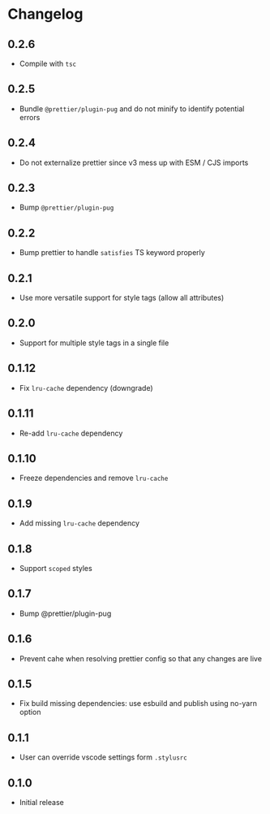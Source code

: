 # Changelog

## 0.2.6

  - Compile with `tsc`

## 0.2.5

  - Bundle `@prettier/plugin-pug` and do not minify to identify potential errors

## 0.2.4

  - Do not externalize prettier since v3 mess up with ESM / CJS imports

## 0.2.3

  - Bump `@prettier/plugin-pug`

## 0.2.2

  - Bump prettier to handle `satisfies` TS keyword properly

## 0.2.1

  - Use more versatile support for style tags (allow all attributes)

## 0.2.0

  - Support for multiple style tags in a single file

## 0.1.12

  - Fix `lru-cache` dependency (downgrade)

## 0.1.11

  - Re-add `lru-cache` dependency

## 0.1.10

  - Freeze dependencies and remove `lru-cache`

## 0.1.9

  - Add missing `lru-cache` dependency

## 0.1.8

  - Support `scoped` styles

## 0.1.7

  - Bump @prettier/plugin-pug

## 0.1.6

  - Prevent cahe when resolving prettier config so that any changes are live

## 0.1.5

  - Fix build missing dependencies: use esbuild and publish using no-yarn option

## 0.1.1

  - User can override vscode settings form `.stylusrc`

## 0.1.0

  - Initial release
